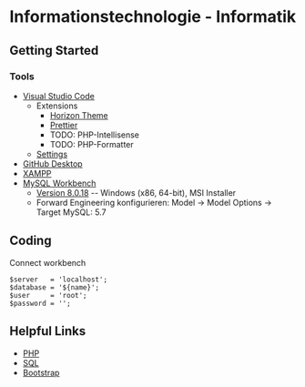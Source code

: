# Informationstechnologie - Informatik

## Getting Started

### Tools

- [Visual Studio Code](https://code.visualstudio.com/)
  - Extensions
    - [Horizon Theme](https://marketplace.visualstudio.com/items?itemName=jolaleye.horizon-theme-vscode)
    - [Prettier](https://marketplace.visualstudio.com/items?itemName=esbenp.prettier-vscode)
    - TODO: PHP-Intellisense
    - TODO: PHP-Formatter
  - [Settings](https://github.com/Bluuax/lap/blob/master/configurations/vs-code-settings.json)
- [GitHub Desktop](https://desktop.github.com/)
- [XAMPP](https://www.apachefriends.org/de/index.html)
- [MySQL Workbench](https://www.mysql.com/products/workbench)
    - [Version 8.0.18](https://downloads.mysql.com/archives/workbench/) -- Windows (x86, 64-bit), MSI Installer
    - Forward Engineering konfigurieren: Model -> Model Options -> Target MySQL: 5.7

## Coding

Connect workbench

```
$server   = 'localhost';
$database = '${name}';
$user     = 'root';
$password = '';
```

## Helpful Links

- [PHP](https://www.w3schools.com/php/default.asp)
- [SQL](https://www.w3schools.com/sql/default.asp)
- [Bootstrap](https://www.w3schools.com/bootstrap/default.asp)
